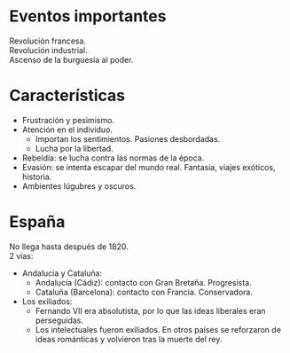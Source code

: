 # Eventos importantes
Revolución francesa.  
Revolución industrial.  
Ascenso de la burguesía al poder.

# Características
- Frustración y pesimismo.  
- Atención en el individuo.
    - Importan los sentimientos. Pasiones desbordadas.
    - Lucha por la libertad.
- Rebeldía: se lucha contra las normas de la época.
- Evasión: se intenta escapar del mundo real. Fantasía, viajes exóticos, historia.
- Ambientes lúgubres y oscuros.

# España
No llega hasta después de 1820.  
2 vías:
- Andalucía y Cataluña:
    - Andalucía (Cádiz): contacto con Gran Bretaña. Progresista.
    - Cataluña (Barcelona): contacto con Francia. Conservadora.
- Los exiliados:
    - Fernando VII era absolutista, por lo que las ideas liberales eran perseguidas.
    - Los intelectuales fueron exiliados. En otros países se reforzaron de ideas románticas y volvieron tras la muerte del rey.
